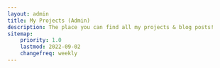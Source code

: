```yaml
---
layout: admin
title: My Projects (Admin)
description: The place you can find all my projects & blog posts!
sitemap:
    priority: 1.0
    lastmod: 2022-09-02
    changefreq: weekly
---
```

